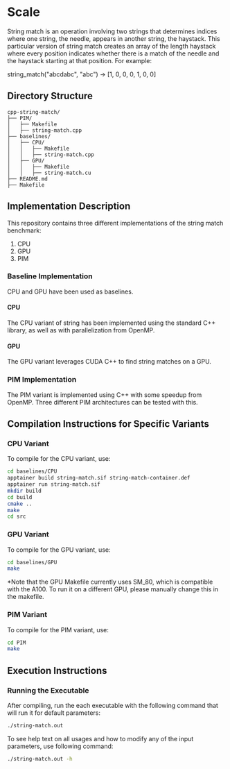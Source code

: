 # Scale

String match is an operation involving two strings that determines indices where one string, the needle, appears in another string, the haystack. This particular version of string match creates an array of the length haystack where every position indicates whether there is a match of the needle and the haystack starting at that position. For example:

string_match("abcdabc", "abc") -> [1, 0, 0, 0, 1, 0, 0]

## Directory Structure

```
cpp-string-match/
├── PIM/
│   ├── Makefile
│   ├── string-match.cpp
├── baselines/
│   ├── CPU/
│   │   ├── Makefile
│   │   ├── string-match.cpp
│   ├── GPU/
│   │   ├── Makefile
│   │   ├── string-match.cu
├── README.md
├── Makefile
```

## Implementation Description

This repository contains three different implementations of the string match benchmark:

1. CPU
2. GPU
3. PIM

### Baseline Implementation

CPU and GPU have been used as baselines.

#### CPU

The CPU variant of string has been implemented using the standard C++ library, as well as with parallelization from OpenMP.

#### GPU

The GPU variant leverages CUDA C++ to find string matches on a GPU.

### PIM Implementation

The PIM variant is implemented using C++ with some speedup from OpenMP. Three different PIM architectures can be tested with this.

## Compilation Instructions for Specific Variants

### CPU Variant

To compile for the CPU variant, use:

```bash
cd baselines/CPU
apptainer build string-match.sif string-match-container.def
apptainer run string-match.sif
mkdir build
cd build
cmake ..
make
cd src
```

### GPU Variant

To compile for the GPU variant, use:

```bash
cd baselines/GPU
make
```

*Note that the GPU Makefile currently uses SM_80, which is compatible with the A100. To run it on a different GPU, please manually change this in the makefile.

### PIM Variant

To compile for the PIM variant, use:

```bash
cd PIM
make
```

## Execution Instructions

### Running the Executable

After compiling, run the each executable with the following command that will run it for default parameters:

```bash
./string-match.out
```

To see help text on all usages and how to modify any of the input parameters, use following command:

```bash
./string-match.out -h
```

